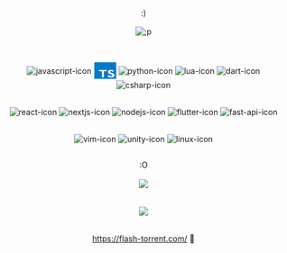 <div align="center">
 
   :)
 
 <img align="center" alt=";p" src="https://media.tenor.com/ODLFd_dMihkAAAAM/kirby-kirby-stimming.gif">
 
 ##
<div style="display: inline_block"><br> 
<img align="center" alt="javascript-icon" height="30" width="40" src="https://cdn.jsdelivr.net/gh/devicons/devicon/icons/javascript/javascript-original.svg">
<img align="center" alt="typescript-icon" height="30" width="40" src="https://raw.githubusercontent.com/devicons/devicon/master/icons/typescript/typescript-plain.svg"> 
<img align="center" alt="python-icon" height="30" width="40" src="https://cdn.jsdelivr.net/gh/devicons/devicon/icons/python/python-original.svg">
<img  align="center" alt="lua-icon" height="30" width="40" src="https://cdn.jsdelivr.net/gh/devicons/devicon/icons/lua/lua-original-wordmark.svg" /> 
<img  align="center" alt="dart-icon" height="30" width="40" src="https://cdn.jsdelivr.net/gh/devicons/devicon/icons/dart/dart-plain.svg" /> 
<img align="center" alt="csharp-icon" height="30" width="40" src="https://cdn.jsdelivr.net/gh/devicons/devicon/icons/csharp/csharp-original.svg">  

##
 
<img align="center" alt="react-icon" height="30" width="40" src="https://cdn.jsdelivr.net/gh/devicons/devicon/icons/react/react-original.svg">
<img align="center" alt="nextjs-icon" height="30" width="40" src="https://svgshare.com/i/iry.svg">

<img align="center" alt="nodejs-icon" height="30" width="40" src="https://icongr.am/devicon/express-original.svg?size=128&color=45fc03" />
<img align="center" alt="flutter-icon" height="30" width="40" src="https://cdn.jsdelivr.net/gh/devicons/devicon/icons/flutter/flutter-original.svg" />
<img align="center" alt="fast-api-icon" height="30" width="40" src="https://cdn.jsdelivr.net/gh/devicons/devicon/icons/fastapi/fastapi-original.svg">


##
<img align="center" alt="vim-icon" height="30" width="40" src="https://cdn.jsdelivr.net/gh/devicons/devicon/icons/vim/vim-original.svg">  
<img align="center" alt="unity-icon" height="30" width="40" src="https://svgshare.com/i/eCB.svg">
<img align="center" alt="linux-icon" height="30" width="40" src="https://cdn.jsdelivr.net/gh/devicons/devicon/icons/linux/linux-original.svg">
 
##
 
 <p align="center"> 

   :O
   <br>  
  <img src="https://profile-counter.glitch.me/marcosdanielr/count.svg" />
</p>
 
  ##
 
<div> 

 <a href="https://www.linkedin.com/in/marcos-daniel-081a47221/?fbclid=IwAR2kfPeEmt1d2jujBjt1OKn4BdKZ3fxVTeiCfeyGlZA5OyCaiuaJ3djfiKQ" target="_blank"><img src="https://img.shields.io/badge/-LinkedIn-%230077B5?style=for-the-badge&logo=linkedin&logoColor=white" target="_blank"></a> 

 ##

 https://flash-torrent.com/ 🚀 
</div>
